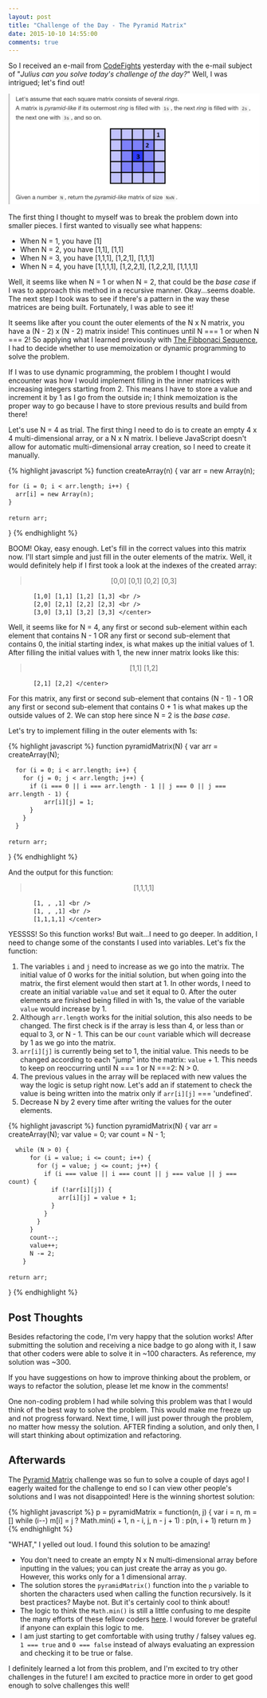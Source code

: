```yaml
---
layout: post
title: "Challenge of the Day - The Pyramid Matrix"
date: 2015-10-10 14:55:00
comments: true
---
```


So I received an e-mail from [CodeFights](https://codefights.com) yesterday with the e-mail subject of "*Julius can you solve today's challenge of the day?*" Well, I was intrigued; let's find out!

![alt text](/assets/img/challenge.png "Challenge of the Day")

The first thing I thought to myself was to break the problem down into smaller pieces. I first wanted to visually see what happens:

  * When N = 1, you have [1]
  * When N = 2, you have [1,1], [1,1]
  * When N = 3, you have [1,1,1], [1,2,1], [1,1,1]
  * When N = 4, you have [1,1,1,1], [1,2,2,1], [1,2,2,1], [1,1,1,1]

Well, it seems like when N = 1 or when N = 2, that could be the *base case* if I was to approach this method in a recursive manner. Okay...seems doable. The next step I took was to see if there's a pattern in the way these matrices are being built. Fortunately, I was able to see it!

It seems like after you count the outer elements of the N x N matrix, you have a (N - 2) x (N - 2) matrix inside! This continues until N === 1 or when N === 2! So applying what I learned previously with [The Fibbonaci Sequence](http://juliusjung.info/2015/07/03/fibonacci-sequence-a-new-perspective/), I had to decide whether to use memoization or dynamic programming to solve the problem. 

If I was to use dynamic programming, the problem I thought I would encounter was how I would implement filling in the inner matrices with increasing integers starting from 2. This means I have to store a value and increment it by 1 as I go from the outside in; I think memoization is the proper way to go because I have to store previous results and build from there!

Let's use N = 4 as trial. The first thing I need to do is to create an empty 4 x 4 multi-dimensional array, or a N x N matrix. I believe JavaScript doesn't allow for automatic multi-dimensional array creation, so I need to create it manually.

{% highlight javascript %}
  function createArray(n) {
    var arr = new Array(n);

    for (i = 0; i < arr.length; i++) {
      arr[i] = new Array(n);
    }

    return arr;
  }
{% endhighlight %}

BOOM! Okay, easy enough. Let's fill in the correct values into this matrix now. I'll start simple and just fill in the outer elements of the matrix. Well, it would definitely help if I first took a look at the indexes of the created array:

> <center> [0,0] [0,1] [0,2] [0,3] <br />
           [1,0] [1,1] [1,2] [1,3] <br />
           [2,0] [2,1] [2,2] [2,3] <br />
           [3,0] [3,1] [3,2] [3,3] </center>

Well, it seems like for N = 4, any first or second sub-element within each element that contains N - 1 OR any first or second sub-element that contains 0, the initial starting index, is what makes up the initial values of 1. After filling the initial values with 1, the new inner matrix looks like this:

> <center> [1,1] [1,2] <br />
           [2,1] [2,2] </center>

For this matrix, any first or second sub-element that contains (N - 1) - 1 OR any first or second sub-element that contains 0 + 1 is what makes up the outside values of 2. We can stop here since N = 2 is the *base case*.

Let's try to implement filling in the outer elements with 1s:

{% highlight javascript %}
  function pyramidMatrix(N) {
    var arr = createArray(N);
      
      for (i = 0; i < arr.length; i++) {
        for (j = 0; j < arr.length; j++) {
          if (i === 0 || i === arr.length - 1 || j === 0 || j === arr.length - 1) {
              arr[i][j] = 1;
          }
        }
      }

    return arr;
  }
{% endhighlight %}

And the output for this function:


> <center> [1,1,1,1] <br />
           [1, , ,1] <br />
           [1, , ,1] <br />
           [1,1,1,1] </center>

YESSSS! So this function works! But wait...I need to go deeper. In addition, I need to change some of the constants I used into variables. Let's fix the function:

  1. The variables ```i``` and ```j``` need to increase as we go into the matrix. The initial value of 0 works for the initial solution, but when going into the matrix, the first element would then start at 1. In other words, I need to create an initial variable ```value``` and set it equal to 0. After the outer elements are finished being filled in with 1s, the value of the variable ```value``` would increase by 1.
  2. Although ```arr.length``` works for the initial solution, this also needs to be changed. The first check is if the array is less than 4, or less than or equal to 3, or N - 1. This can be our ```count``` variable which will decrease by 1 as we go into the matrix.
  3. ```arr[i][j]``` is currently being set to 1, the initial value. This needs to be changed according to each "jump" into the matrix: ```value``` + 1. This needs to keep on reoccurring until N === 1 or N ===2: N > 0.
  4. The previous values in the array will be replaced with new values the way the logic is setup right now. Let's add an if statement to check the value is being written into the matrix only if ```arr[i][j]``` === 'undefined'.
  5. Decrease N by 2 every time after writing the values for the outer elements.

{% highlight javascript %}
  function pyramidMatrix(N) {
    var arr = createArray(N);
    var value = 0;
    var count = N - 1;
      
      while (N > 0) {
          for (i = value; i <= count; i++) {
            for (j = value; j <= count; j++) {
              if (i === value || i === count || j === value || j === count) {
                if (!arr[i][j]) {
                  arr[i][j] = value + 1;
                }
              }
            }
          }
          count--;
          value++;
          N -= 2;
        }

    return arr;
  }
{% endhighlight %}

## Post Thoughts

Besides refactoring the code, I'm very happy that the solution works! After submitting the solution and receiving a nice badge to go along with it, I saw that other coders were able to solve it in ~100 characters. As reference, my solution was ~300.

If you have suggestions on how to improve thinking about the problem, or ways to refactor the solution, please let me know in the comments!

One non-coding problem I had while solving this problem was that I would think of the best way to solve the problem. This would make me freeze up and not progress forward. Next time, I will just power through the problem, no matter how messy the solution. AFTER finding a solution, and only then, I will start thinking about optimization and refactoring.

## Afterwards

The [Pyramid Matrix](http://juliusjung.info/2015/10/10/pyramid-matrix/) challenge was so fun to solve a couple of days ago! I eagerly waited for the challenge to end so I can view other people's solutions and I was not disappointed! Here is the winning shortest solution:

{% highlight javascript %}
  p = pyramidMatrix = function(n, j) {
    var i = n, m = []
    while (i--) m[i] = j ? Math.min(i + 1, n - i, j, n - j + 1) : p(n, i + 1)
    return m
  }
{% endhighlight %}

"WHAT," I yelled out loud. I found this solution to be amazing!

  * You don't need to create an empty N x N multi-dimensional array before inputting in the values; you can just create the array as you go. However, this works only for a 1 dimensional array.
  * The solution stores the ```pyramidMatrix()``` function into the ```p``` variable to shorten the characters used when calling the function recursively. Is it best practices? Maybe not. But it's certainly cool to think about!
  * The logic to think the ```Math.min()``` is still a little confusing to me despite the many efforts of these fellow coders [here](https://codefights.com/feed/uwL9WdLELb6QGLNRB). I would forever be grateful if anyone can explain this logic to me.
  * I am just starting to get comfortable with using truthy / falsey values eg. ```1 === true``` and ```0 === false``` instead of always evaluating an expression and checking it to be true or false.

I definitely learned a lot from this problem, and I'm excited to try other challenges in the future! I am excited to practice more in order to get good enough to solve challenges this well!
